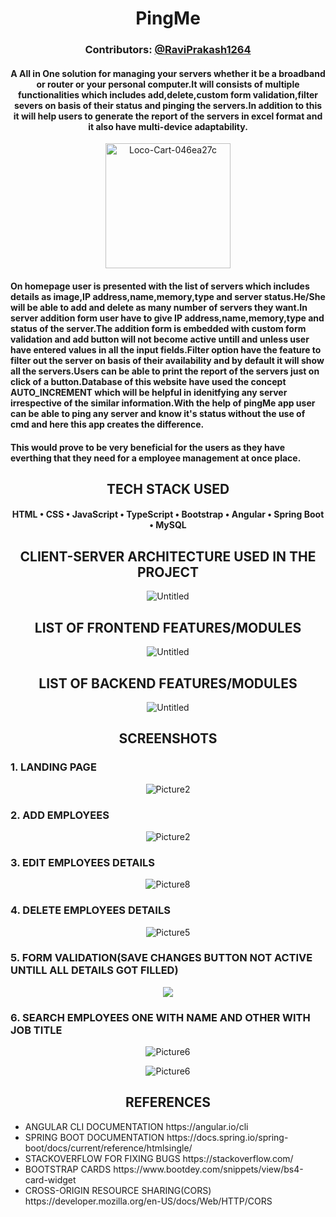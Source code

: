 <h1 align="center" style="">PingMe</h1>
<h3 align="center" style="">Contributors: <a href="https://github.com/RaviPrakash1264">@RaviPrakash1264</a></h3>
<h4 align="center">A All in One solution for managing your servers whether it be a broadband or router or your personal computer.It will consists of multiple functionalities which includes add,delete,custom form validation,filter severs on basis of their status and pinging the servers.In addition to this it will help users to generate the report of the servers in excel format and it also have multi-device adaptability.
</h4>
<p align="center">
<img src="https://i.ibb.co/FJKG2mH/954872.png" alt="Loco-Cart-046ea27c" height="200" width="200">
</p>
<h4>
On homepage user is presented with the list of servers which includes details as image,IP address,name,memory,type and server status.He/She will be able to add and delete  as many number of servers they want.In server addition form user have to give IP address,name,memory,type and status of the server.The addition form is embedded with custom form validation and add button will not become active untill and unless user have entered values in all the input fields.Filter option  have the feature to filter out the server on basis of their availability and by default it will show all the servers.Users can be able to print the report of the servers just on click of a button.Database of this website have used the concept AUTO_INCREMENT which will be helpful in idenitfying any server irrespective of the similar information.With the help of pingMe app user can be able to ping any server and know it's status without the use of cmd and here this app creates the difference. 
</h4>
<h4>
This would prove to be very beneficial for the users as they have everthing that they need for a employee management at once place.
</h4>

<h2 align="center">TECH STACK USED</h2>
<h4 align="center">
HTML • CSS • JavaScript • TypeScript • Bootstrap • Angular • Spring Boot • MySQL
</h4>
<h2 align="center">CLIENT-SERVER ARCHITECTURE USED IN THE PROJECT</h2>
<p align="center">
<img src="https://i.ibb.co/6NwQgWh/architecture.jpg" alt="Untitled" border="0">
</p>
<h2 align="center">LIST OF FRONTEND FEATURES/MODULES</h2>
<p align="center">
<img src="https://i.ibb.co/Hg63gf6/Screenshot-2023-03-28-015704.jpg" alt="Untitled" border="0">
</p>
<h2 align="center">LIST OF BACKEND FEATURES/MODULES</h2>
<p align="center">
<img src="https://i.ibb.co/ZV5gNqT/Screenshot-2023-03-28-202208.jpg" alt="Untitled" border="0">
</p>
<h2 align="center">SCREENSHOTS</h2>
<h3>1. LANDING PAGE</h3>
<p align="center">
<img src="https://i.ibb.co/dfGTXhW/Screenshot-2023-03-28-233944.jpg" alt="Picture2" border="0">
</p>
<h3>2. ADD EMPLOYEES</h3>
<p align="center">
<img src="https://i.ibb.co/LQW6PNy/add.jpg" alt="Picture2" border="0">
</p>

<h3>3. EDIT EMPLOYEES DETAILS</h3>
<p align="center">
<img src="https://i.ibb.co/PxMhZww/edit.jpg" alt="Picture8" border="0">
</p>
<h3>4. DELETE EMPLOYEES DETAILS</h3>
<p align="center">
<img src="https://i.ibb.co/pZfP849/delete.jpg" alt="Picture5" border="0">
</p>
<h3>5. FORM VALIDATION(SAVE CHANGES BUTTON NOT ACTIVE UNTILL ALL DETAILS GOT FILLED)</h3>
<p align="center">
<img src="https://i.ibb.co/Sfj0tfM/form-validation.jpg" border="0">
</p>
<h3>6. SEARCH EMPLOYEES ONE WITH NAME AND OTHER WITH JOB TITLE</h3>
<p align="center">
<img src="https://i.ibb.co/C6Nb1Yk/search1.jpg" alt="Picture6" border="0">
</p>

<p align="center">
<img src="https://i.ibb.co/1vxVdCD/search2.jpg" alt="Picture6" border="0">
</p>
<h2 align="center">REFERENCES</h2>

<ul>
<li>
ANGULAR CLI DOCUMENTATION
https://angular.io/cli

<li>
SPRING BOOT DOCUMENTATION
https://docs.spring.io/spring-boot/docs/current/reference/htmlsingle/
</li>
<li>
STACKOVERFLOW FOR FIXING BUGS
https://stackoverflow.com/
</li>
<li>
BOOTSTRAP CARDS
https://www.bootdey.com/snippets/view/bs4-card-widget
</li>
<li>
CROSS-ORIGIN RESOURCE SHARING(CORS)
https://developer.mozilla.org/en-US/docs/Web/HTTP/CORS
</li>
</ul>

